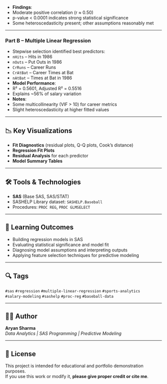 - **Findings**:
- Moderate positive correlation (r ≈ 0.50)
- p-value < 0.0001 indicates strong statistical significance
- Some heteroscedasticity present; other assumptions reasonably met

---

### **Part B – Multiple Linear Regression**
- Stepwise selection identified best predictors:
- `nHits` – Hits in 1986
- `nOuts` – Put Outs in 1986
- `CrRuns` – Career Runs
- `CrAtBat` – Career Times at Bat
- `nAtBat` – Times at Bat in 1986
- **Model Performance**:
- R² = 0.5601, Adjusted R² = 0.5516
- Explains ~56% of salary variation
- **Notes**:
- Some multicollinearity (VIF > 10) for career metrics
- Slight heteroscedasticity at higher fitted values

---

## 📉 Key Visualizations

- **Fit Diagnostics** (residual plots, Q-Q plots, Cook’s distance)
- **Regression Fit Plots**
- **Residual Analysis** for each predictor
- **Model Summary Tables**

---

## 🛠 Tools & Technologies

- **SAS** (Base SAS, SAS/STAT)
- SASHELP Library dataset: `SASHELP.Baseball`
- Procedures: `PROC REG`, `PROC GLMSELECT`

---

## 🎯 Learning Outcomes

- Building regression models in SAS
- Evaluating statistical significance and model fit
- Diagnosing model assumptions and interpreting outputs
- Applying feature selection techniques for predictive modeling

---

## 🔍 Tags

`#sas` `#regression` `#multiple-linear-regression` `#sports-analytics`  
`#salary-modeling` `#sashelp` `#proc-reg` `#baseball-data`

---

## 👨‍💻 Author

**Aryan Sharma**  
*Data Analytics | SAS Programming | Predictive Modeling*

---

## 📜 License

This project is intended for educational and portfolio demonstration purposes.  
If you use this work or modify it, **please give proper credit or cite me**.
